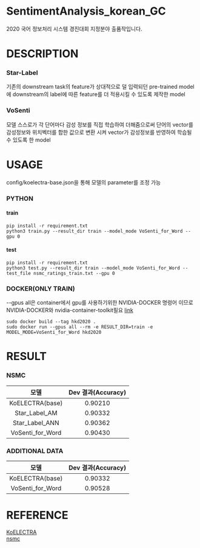 # SentimentAnalysis_korean_GC   
2020 국어 정보처리 시스템 경진대회 지정분야 출품작입니다.   

# DESCRIPTION   

### Star-Label    
기존의 downstream task의 feature가 상대적으로 덜 입력되던 pre-trained model에 downstream의 label에 따른 feature를 더 적용시킬 수 있도록 제작한 model   

### VoSenti   
모델 스스로가 각 단어마다 감성 정보를 직접 학습하여 더해줌으로써 단어의 vector를 감성정보와 위치벡터를 합한 값으로 변환 시켜 vector가 감성정보를 반영하여 학습될 수 있도록 한 model

# USAGE   
config/koelectra-base.json을 통해 모델의 parameter를 조정 가능   
### PYTHON   
#### train    
```
pip install -r requirement.txt   
python3 train.py --result_dir train --model_mode VoSenti_for_Word --gpu 0
```   

#### test    
```
pip install -r requirement.txt   
python3 test.py --result_dir train --model_mode VoSenti_for_Word --test_file nsmc_ratings_train.txt --gpu 0
```   

### DOCKER(ONLY TRAIN)   
--gpus all은 container에서 gpu를 사용하기위한 NVIDIA-DOCKER 명령어 이므로 NVIDIA-DOCKER와 nvidia-container-toolkit필요 [link](https://github.com/NVIDIA/nvidia-docker/blob/master/README.md#quickstart)
```
sudo docker build --tag hkd2020 .   
sudo docker run --gpus all --rm -e RESULT_DIR=train -e MODEL_MODE=VoSenti_for_Word hkd2020
```   

# RESULT   
### NSMC   
|모델|Dev 결과(Accuracy)|
|:---:|:---:|
|KoELECTRA(base)|0.90210|
|Star_Label_AM|0.90332|
|Star_Label_ANN|0.90362|
|VoSenti_for_Word|0.90430|


### ADDITIONAL DATA   
|모델|Dev 결과(Accuracy)|
|:---:|:---:|
|KoELECTRA(base)|0.90332|
|VoSenti_for_Word|0.90528|

# REFERENCE     
[KoELECTRA](https://github.com/monologg/KoELECTRA)   
[nsmc](https://github.com/e9t/nsmc)
